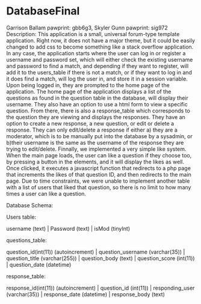 # DatabaseFinal
Garrison Ballam
  pawprint: gbb6g3,
Skyler Gunn
pawprint: sig972
Description: 
This application is a small, universal forum-type template application. Right now, it does not have a major theme, but it could be easily changed to add css to become something like a stack overflow application. In any case, the application starts where the user can log in or register a username and password set, which will either check the existing username and password to find a match, and depending if they want to register, will add it to the users_table if there is not a match, or if they want to log in and it does find a match, will log the user in, and store it in a session variable. Upon being logged in, they are prompted to the home page of the application. The home page of the application displays a list of the questions as found in the question table in the database, will display their username. They also have an option to use a html form to view a specific question. From there, there is also a response_table which corresponds to the question they are viewing and displays the responses. They have an option to create a new response, a new question, or edit or delete a response. They can only edit/delete a response if either a) they are a moderator, which is to be manually put into the database by a sysadmin, or b)their username is the same as the username of the response they are trying to edit/delete. Finnally, we implemented a very simple like system. When the main page loads, the user can like a question if they choose too, by pressing a button in the elements, and it will display the likes as well. Once clicked, it executes a javascript function that redirects to a php page that increments the likes of that question ID, and then redirects to the main page. Due to time constraints, we were unable to implement another table with a list of users that liked that question, so there is no limit to how many times a user can like a question. 

Database Schema: 

Users table:

 username (text)    | Password (text)   | isMod  (tinyInt)
 
 
 questions_table: 
 
 question_id(int(11)) (autoincrement) | question_username (varchar(35)) | question_title (varchar(255)) | question_body (text) | question_score (int(11)) | question_date (datetime) 
 
 response_table:
 
 response_id(int(11)) (autoincrement) | question_id (int(11)) | responding_user (varchar(35)) | response_date (datetime) | response_body (text)
 
 
 
 
 


